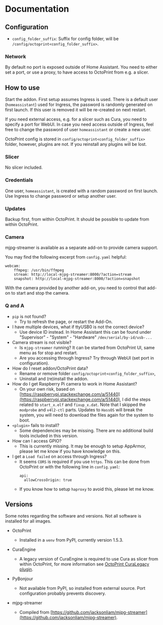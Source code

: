 # Documentation

## Configuration

- `config_folder_suffix`: Suffix for config folder, will be `/config/octoprint<config_folder_suffix>`.

### Network

By default no port is exposed outside of Home Assistant. You need to either set a port, or use a proxy, to have access to OctoPrint from e.g. a slicer.

## How to use

Start the addon. First setup assumes Ingress is used.
There is a default user (`homeassistant`) used for Ingress, the password is randomly generated on first launch. If this user is removed it will be re-created on next restart.

If you need external access, e.g. for a slicer such as Cura, you need to specify a port for WebUI. In case you need access outside of Ingress, feel free to change the password of user `homeassistant` or create a new user.

OctoPrint config is stored in `config/octoprint<config_folder_suffix>` folder, however, plugins are not. If you reinstall any plugins will be lost.

### Slicer

No slicer included.

### Credentials

One user, `homeassistant`, is created with a random password on first launch. Use Ingress to change password or setup another user.

### Updates

Backup first, from within OctoPrint. It should be possible to update from within OctoPrint.

### Camera

mjpg-streamer is available as a separate add-on to provide camera support.

You may find the following excerpt from `config.yaml` helpful:

```
webcam:
    ffmpeg: /usr/bin/ffmpeg
    stream: http://local-mjpg-streamer:8000/?action=stream
    snapshot: http://local-mjpg-streamer:8000/?action=snapshot
```

With the camera provided by another add-on, you need to control that add-on to start and stop the camera.

### Q and A

- `pip` is not found?
  - Try to refresh the page, or restart the Add-On.
- I have multiple devices, what if ttyUSB0 is not the correct device?
  - Use device ID instead. In Home Assistant this can be found under "Supervisor" - "System" - "Hardware" `/dev/serial/by-id/usb-...`
- Camera stream is not visible?
  - Is `mjpg-streamer` running? It can be started from OctoPrint UI, same menu as for stop and restart.
  - Are you accessing through Ingress? Try through WebUI (set port in configuration).
- How do I reset addon/OctoPrint data?
  - Rename or remove folder `config/octoprint<config_folder_suffix>`,
  - Uninstall and (re)install the addon.
- How do I get Raspberry Pi camera to work in Home Assistant?
  - On your own risk, based on [https://raspberrypi.stackexchange.com/a/51440](https://raspberrypi.stackexchange.com/a/51440), I did the steps related to `start_x.elf` and `fixup_x.dat`. Note that I skipped the `modprobe` and `v4l2-ctl` parts. Updates to `HassOS` will break the system, you will need to download the files again for the system to boot.
- `<plugin>` fails to install?
  - Some dependencies may be missing. There are no additional build tools included in this version.
- How can I access GPIO?
  - This is currently missing. It may be enough to setup AppArmor, please let me know if you have knowledge on this.
- I get a `Load failed` on access through Ingress?
  - It seems `CORS` is required if you use `https`. This can be done from OctoPrint or with the following line in `config.yaml`:
    ```
    api:
      allowCrossOrigin: true
    ```
  - If you know how to setup `haproxy` to avoid this, please let me know.

## Versions

Some notes regarding the software and versions.
Not all software is installed for all images.

- OctoPrint
  - Installed in a `venv` from PyPI, currently version 1.5.3.

- CuraEngine
  - A legacy version of CuraEngine is required to use Cura as slicer from within OctoPrint, for more information see [OctoPrint CuraLegacy plugin](https://plugins.octoprint.org/plugins/curalegacy/).

- PyBonjour
  - Not available from PyPI, so installed from external source. Port configuration probably prevents discovery.

- mjpg-streamer
  - Compiled from [https://github.com/jacksonliam/mjpg-streamer](https://github.com/jacksonliam/mjpg-streamer).
